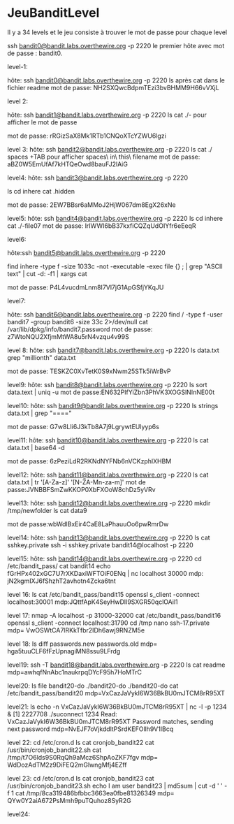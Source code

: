 # JeuBanditLevel
Il y a 34 levels et le jeu consiste à trouver le mot de passe pour chaque level

ssh bandit0@bandit.labs.overthewire.org -p 2220 le premier hôte avec mot de passe : bandit0.

level-1:

hôte: ssh bandit0@bandit.labs.overthewire.org -p 2220
ls après
cat dans le fichier readme
mot de passe: NH2SXQwcBdpmTEzi3bvBHMM9H66vVXjL

level 2:

hôte: ssh bandit1@bandit.labs.overthewire.org -p 2220
ls
cat ./- pour afficher le mot de passe

mot de passe: rRGizSaX8Mk1RTb1CNQoXTcYZWU6lgzi

level 3:
hôte: ssh bandit2@bandit.labs.overthewire.org -p 2220
ls
cat ./ spaces +TAB	pour afficher spaces\ in\ this\ filename
mot de passe: aBZ0W5EmUfAf7kHTQeOwd8bauFJ2lAiG

level4:
hôte: ssh bandit3@bandit.labs.overthewire.org -p 2220

ls
cd inhere
cat .hidden

mot de passe: 2EW7BBsr6aMMoJ2HjW067dm8EgX26xNe


level5:
hôte: ssh bandit4@bandit.labs.overthewire.org -p 2220
ls 
cd inhere
cat ./-file07
mot de passe: lrIWWI6bB37kxfiCQZqUdOIYfr6eEeqR

level6:

hôte:ssh bandit5@bandit.labs.overthewire.org -p 2220

find inhere -type f -size 1033c -not -executable -exec file {} \; | grep "ASCII text" | cut -d: -f1 | xargs cat

mot de passe: P4L4vucdmLnm8I7Vl7jG1ApGSfjYKqJU

level7:

hôte: ssh bandit6@bandit.labs.overthewire.org -p 2220
find / -type f -user bandit7 -group bandit6 -size 33c 2>/dev/null
cat  /var/lib/dpkg/info/bandit7.password
mot de passe: z7WtoNQU2XfjmMtWA8u5rN4vzqu4v99S

level 8:
hôte: ssh bandit7@bandit.labs.overthewire.org -p 2220
ls
data.txt
grep "millionth" data.txt

mot de passe: TESKZC0XvTetK0S9xNwm25STk5iWrBvP

level9:
hôte: ssh bandit8@bandit.labs.overthewire.org -p 2220
ls
sort data.text | uniq -u
mot de passe:EN632PlfYiZbn3PhVK3XOGSlNInNE00t

level10:
hôte: ssh bandit9@bandit.labs.overthewire.org -p 2220
ls
strings data.txt | grep "===="

mot de passe: G7w8LIi6J3kTb8A7j9LgrywtEUlyyp6s

level11:
hôte: ssh bandit10@bandit.labs.overthewire.org -p 2220
ls
cat data.txt | base64 -d

mot de passe: 6zPeziLdR2RKNdNYFNb6nVCKzphlXHBM

level12:
hôte: ssh bandit11@bandit.labs.overthewire.org -p 2220
ls
cat data.txt | tr '[A-Za-z]' '[N-ZA-Mn-za-m]'
mot de passe:JVNBBFSmZwKKOP0XbFXOoW8chDz5yVRv

level13:
hôte: ssh bandit12@bandit.labs.overthewire.org -p 2220
mkdir /tmp/newfolder
ls
cat data9


mot de passe:wbWdlBxEir4CaE8LaPhauuOo6pwRmrDw

level14:
hôte: ssh bandit13@bandit.labs.overthewire.org -p 2220
ls
cat sshkey.private
ssh -i sshkey.private bandit14@localhost  -p 2220


level15:
hôte: ssh bandit14@bandit.labs.overthewire.org -p 2220
cd /etc/bandit_pass/
cat bandit14
echo fGrHPx402xGC7U7rXKDaxiWFTOiF0ENq | nc localhost 30000
mdp: jN2kgmIXJ6fShzhT2avhotn4Zcka6tnt

level 16:
ls
cat /etc/bandit_pass/bandit15
openssl s_client -connect localhost:30001
mdp:JQttfApK4SeyHwDlI9SXGR50qclOAil1

level 17:
nmap -A localhost -p 31000-32000
cat /etc/bandit_pass/bandit16
openssl s_client -connect localhost:31790
cd /tmp
nano ssh-17.private
mdp= VwOSWtCA7lRKkTfbr2IDh6awj9RNZM5e

level 18:
ls
diff passwords.new passwords.old
mdp= hga5tuuCLF6fFzUpnagiMN8ssu9LFrdg

level19:
ssh -T bandit18@bandit.labs.overthewire.org -p 2220
ls
cat readme
mdp=awhqfNnAbc1naukrpqDYcF95h7HoMTrC

level20:
ls
file bandit20-do
./bandit20-do
./bandit20-do cat /etc/bandit_pass/bandit20
mdp=VxCazJaVykI6W36BkBU0mJTCM8rR95XT

level21:
ls
echo -n VxCazJaVykI6W36BkBU0mJTCM8rR95XT | nc -l -p 1234 & [1] 2227708
./suconnect 1234
Read: VxCazJaVykI6W36BkBU0mJTCM8rR95XT
Password matches, sending next password
mdp=NvEJF7oVjkddltPSrdKEFOllh9V1IBcq

level 22:
cd /etc/cron.d
ls
cat cronjob_bandit22
cat /usr/bin/cronjob_bandit22.sh
cat /tmp/t7O6lds9S0RqQh9aMcz6ShpAoZKF7fgv
mdp= WdDozAdTM2z9DiFEQ2mGlwngMfj4EZff

level 23:
cd /etc/cron.d
ls
 cat cronjob_bandit23
cat /usr/bin/cronjob_bandit23.sh
echo I am user bandit23 | md5sum | cut -d ' ' -f 1
cat /tmp/8ca319486bfbbc3663ea0fbe81326349
mdp= QYw0Y2aiA672PsMmh9puTQuhoz8SyR2G

level24:
